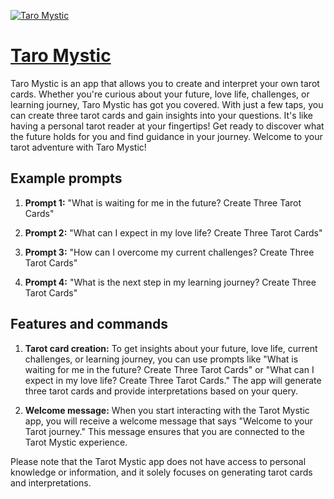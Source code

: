 [![Taro Mystic](https://files.oaiusercontent.com/file-eapA3n3mbGXgwDqkQ6FXBdM0?se=2123-10-16T20%3A28%3A53Z&sp=r&sv=2021-08-06&sr=b&rscc=max-age%3D31536000%2C%20immutable&rscd=attachment%3B%20filename%3D3c632194-f1f2-460a-b8ce-3925862b8f2a.png&sig=Y8VRm7pwHj/iyt29MS%2Bv4AQ2480ib3FoRbclFt6vJg0%3D)](https://chat.openai.com/g/g-KG5FYR7Pz-taro-mystic)

# [Taro Mystic](https://chat.openai.com/g/g-KG5FYR7Pz-taro-mystic)

Taro Mystic is an app that allows you to create and interpret your own tarot cards. Whether you're curious about your future, love life, challenges, or learning journey, Taro Mystic has got you covered. With just a few taps, you can create three tarot cards and gain insights into your questions. It's like having a personal tarot reader at your fingertips! Get ready to discover what the future holds for you and find guidance in your journey. Welcome to your tarot adventure with Taro Mystic!

## Example prompts

1. **Prompt 1:** "What is waiting for me in the future? Create Three Tarot Cards"

2. **Prompt 2:** "What can I expect in my love life? Create Three Tarot Cards"

3. **Prompt 3:** "How can I overcome my current challenges? Create Three Tarot Cards"

4. **Prompt 4:** "What is the next step in my learning journey? Create Three Tarot Cards"

## Features and commands

1. **Tarot card creation:** To get insights about your future, love life, current challenges, or learning journey, you can use prompts like "What is waiting for me in the future? Create Three Tarot Cards" or "What can I expect in my love life? Create Three Tarot Cards." The app will generate three tarot cards and provide interpretations based on your query.

2. **Welcome message:** When you start interacting with the Tarot Mystic app, you will receive a welcome message that says "Welcome to your Tarot journey." This message ensures that you are connected to the Tarot Mystic experience.

Please note that the Tarot Mystic app does not have access to personal knowledge or information, and it solely focuses on generating tarot cards and interpretations.